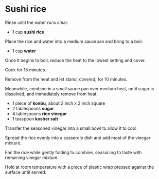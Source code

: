 # Sushi rice

Rinse until the water runs clear:

- 1 cup **sushi rice**

Place the rice and water into a medium saucepan and bring to a boil:

- 1 cup **water**

Once it begins to boil, reduce the heat to the lowest setting and cover.

Cook for 15 minutes.

Remove from the heat and let stand, covered, for 10 minutes.

Meanwhile, combine in a small sauce pan over medium heat, until sugar is dissolved, and immediately remove from heat:

- 1 piece of **konbu**, about 2 inch x 2 inch square
- 2 tablespoons **sugar**
- 4 tablespoons **rice vinegar**
- 1 teaspoon **kosher salt**

Transfer the seasoned vinegar into a small bowl to allow it to cool.

Spread the rice evenly into a casserole dish and add most of the vinegar mixture.

Fan the rice while gently folding to combine, seasoning to taste with remaining vinegar mixture.

Hold at room temperature with a piece of plastic wrap pressed against the surface until served.
